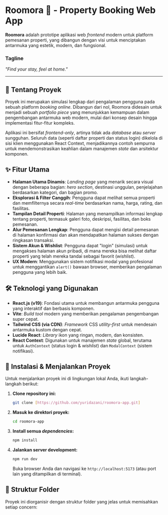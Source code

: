 # Roomora 🌌 - Property Booking Web App

**Roomora** adalah prototipe aplikasi web *frontend* modern untuk platform pemesanan properti, yang dibangun dengan visi untuk menciptakan antarmuka yang estetik, modern, dan fungsional.

### Tagline
*"Find your stay, feel at home."*

---

## 📜 Tentang Proyek

Proyek ini merupakan simulasi lengkap dari pengalaman pengguna pada sebuah platform *booking online*. Dibangun dari nol, Roomora didesain untuk menjadi sebuah *portfolio piece* yang menunjukkan kemampuan dalam pengembangan antarmuka web modern, mulai dari konsep desain hingga implementasi fitur-fitur kompleks.

Aplikasi ini bersifat *frontend-only*, artinya tidak ada *database* atau *server* sungguhan. Seluruh data (seperti daftar properti dan status login) dikelola di sisi klien menggunakan React Context, menjadikannya contoh sempurna untuk mendemonstrasikan keahlian dalam manajemen *state* dan arsitektur komponen.

## ✨ Fitur Utama

-   **Halaman Utama Dinamis**: *Landing page* yang menarik secara visual dengan beberapa bagian: *hero section*, destinasi unggulan, penjelajahan berdasarkan kategori, dan bagian promo.
-   **Eksplorasi & Filter Canggih**: Pengguna dapat melihat semua properti dan memfilternya secara *real-time* berdasarkan nama, harga, rating, dan fasilitas.
-   **Tampilan Detail Properti**: Halaman yang menampilkan informasi lengkap tentang properti, termasuk galeri foto, deskripsi, fasilitas, dan boks pemesanan.
-   **Alur Pemesanan Lengkap**: Pengguna dapat mengisi detail pemesanan di halaman konfirmasi dan akan mendapatkan halaman sukses dengan ringkasan transaksi.
-   **Sistem Akun & Wishlist**: Pengguna dapat "login" (simulasi) untuk mengakses halaman akun pribadi, di mana mereka bisa melihat daftar properti yang telah mereka tandai sebagai favorit (*wishlist*).
-   **UX Modern**: Menggunakan sistem notifikasi modal yang profesional untuk menggantikan `alert()` bawaan browser, memberikan pengalaman pengguna yang lebih baik.

## 🛠️ Teknologi yang Digunakan

-   **React.js (v19)**: Fondasi utama untuk membangun antarmuka pengguna yang interaktif dan berbasis komponen.
-   **Vite**: *Build tool* modern yang memberikan pengalaman pengembangan super cepat.
-   **Tailwind CSS (via CDN)**: *Framework* CSS *utility-first* untuk mendesain antarmuka kustom dengan cepat.
-   **Lucide React**: *Library* ikon yang ringan, modern, dan konsisten.
-   **React Context**: Digunakan untuk manajemen *state* global, terutama untuk `AuthContext` (status login & *wishlist*) dan `ModalContext` (sistem notifikasi).

## 🚀 Instalasi & Menjalankan Proyek

Untuk menjalankan proyek ini di lingkungan lokal Anda, ikuti langkah-langkah berikut:

1.  **Clone repository ini:**
    ```bash
    git clone [https://github.com/yuridazani/roomora-app.git]
    ```
2.  **Masuk ke direktori proyek:**
    ```bash
    cd roomora-app
    ```
3.  **Install semua *dependencies*:**
    ```bash
    npm install
    ```
4.  **Jalankan server development:**
    ```bash
    npm run dev
    ```
    Buka browser Anda dan navigasi ke `http://localhost:5173` (atau port lain yang ditampilkan di terminal).

## 📁 Struktur Folder

Proyek ini diorganisir dengan struktur folder yang jelas untuk memisahkan setiap concern:
